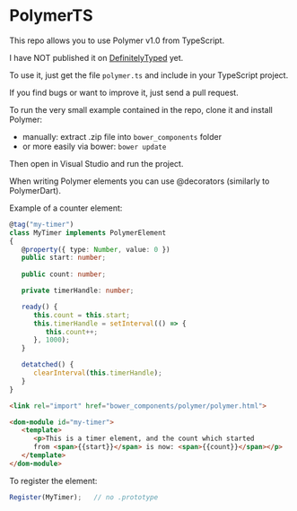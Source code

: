 # PolymerTS

This repo allows you to use Polymer v1.0 from TypeScript.

I have NOT published it on [DefinitelyTyped](https://github.com/borisyankov/DefinitelyTyped) yet.

To use it, just get the file `polymer.ts` and include in your TypeScript project.

If you find bugs or want to improve it, just send a pull request.

To run the very small example contained in the repo, clone it and install Polymer:

- manually: extract .zip file into `bower_components` folder
- or more easily via bower: `bower update`

Then open in Visual Studio and run the project.

When writing Polymer elements you can use @decorators (similarly to PolymerDart).

Example of a counter element:
```TypeScript
@tag("my-timer")
class MyTimer implements PolymerElement
{
   @property({ type: Number, value: 0 })
   public start: number;   
   
   public count: number;   

   private timerHandle: number;

   ready() {
      this.count = this.start;
      this.timerHandle = setInterval(() => {
         this.count++;
      }, 1000);      
   }

   detatched() {
      clearInterval(this.timerHandle);
   }
}
```

```HTML
<link rel="import" href="bower_components/polymer/polymer.html">

<dom-module id="my-timer">
   <template>
      <p>This is a timer element, and the count which started 
      from <span>{{start}}</span> is now: <span>{{count}}</span></p>
   </template>
</dom-module>
```

To register the element:

```TypeScript
Register(MyTimer);   // no .prototype
```

